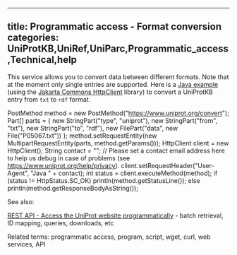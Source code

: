 
---
title: Programmatic access - Format conversion
categories: UniProtKB,UniRef,UniParc,Programmatic_access,Technical,help
---

This service allows you to convert data between different formats. Note that at the moment only single entries are supported. Here is a [Java example](http://www.uniprot.org/help/api_format_conversion#conversion_java_example) (using the [Jakarta Commons HttpClient](http://jakarta.apache.org/commons/httpclient/) library) to convert a UniProtKB entry from `txt` to `rdf` format.

PostMethod method = new PostMethod("https://www.uniprot.org/convert");
Part\[\] parts =
{
  new StringPart("type", "uniprot"),
  new StringPart("from", "txt"),
  new StringPart("to", "rdf"),
  new FilePart("data", new File("P05067.txt"))
};
method.setRequestEntity(new MultipartRequestEntity(parts, method.getParams()));
HttpClient client = new HttpClient();
String contact = ""; // Please set a contact email address here to help us debug in case of problems (see https://www.uniprot.org/help/privacy).
client.setRequestHeader("User-Agent", "Java " + contact);
int status = client.executeMethod(method);
if (status != HttpStatus.SC\_OK)
  println(method.getStatusLine());
else
  println(method.getResponseBodyAsString());

See also:

[REST API - Access the UniProt website programmatically](http://www.uniprot.org/help/api) - batch retrieval, ID mapping, queries, downloads, etc

Related terms: programmatic access, program, script, wget, curl, web services, API
        